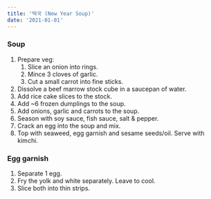 ```yaml
---
title: '떡국 (New Year Soup)'
date: '2021-01-01'
---
```


### Soup

1. Prepare veg:
    1. Slice an onion into rings.
    2. Mince 3 cloves of garlic.
    3. Cut a small carrot into fine sticks.
2. Dissolve a beef marrow stock cube in a saucepan of water.
3. Add rice cake slices to the stock.
4. Add ~6 frozen dumplings to the soup.
5. Add onions, garlic and carrots to the soup.
6. Season with soy sauce, fish sauce, salt & pepper.
7. Crack an egg into the soup and mix.
8. Top with seaweed, egg garnish and sesame seeds/oil. Serve with kimchi.

### Egg garnish

1. Separate 1 egg.
2. Fry the yolk and white separately. Leave to cool.
3. Slice both into thin strips.